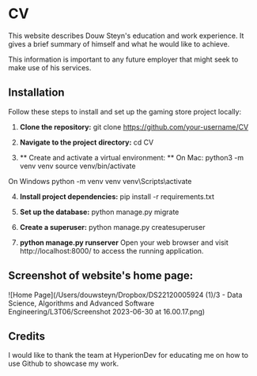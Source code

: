 # CV
This website describes Douw Steyn's education and work experience. It gives a brief summary of himself and what he would like to achieve.

This information is important to any future employer that might seek to make use of his services. 

## Installation
Follow these steps to install and set up the gaming store project locally:

1. **Clone the repository:**
  git clone https://github.com/your-username/CV

2. **Navigate to the project directory:**
  cd CV

3. ** Create and activate a virtual environment: **
  On Mac:
  python3 -m venv venv
  source venv/bin/activate

  On Windows
  python -m venv venv
  venv\Scripts\activate

4. **Install project dependencies:**
  pip install -r requirements.txt

5. **Set up the database:**
   python manage.py migrate

6. **Create a superuser:**
   python manage.py createsuperuser

7. **python manage.py runserver**
   Open your web browser and visit http://localhost:8000/ to access the running application.
   
## Screenshot of website's home page:
![Home Page](/Users/douwsteyn/Dropbox/DS22120005924 (1)/3 - Data Science, Algorithms and Advanced Software Engineering/L3T06/Screenshot 2023-06-30 at 16.00.17.png)

## Credits
I would like to thank the team at HyperionDev for educating me on how to use Github to showcase my work.

